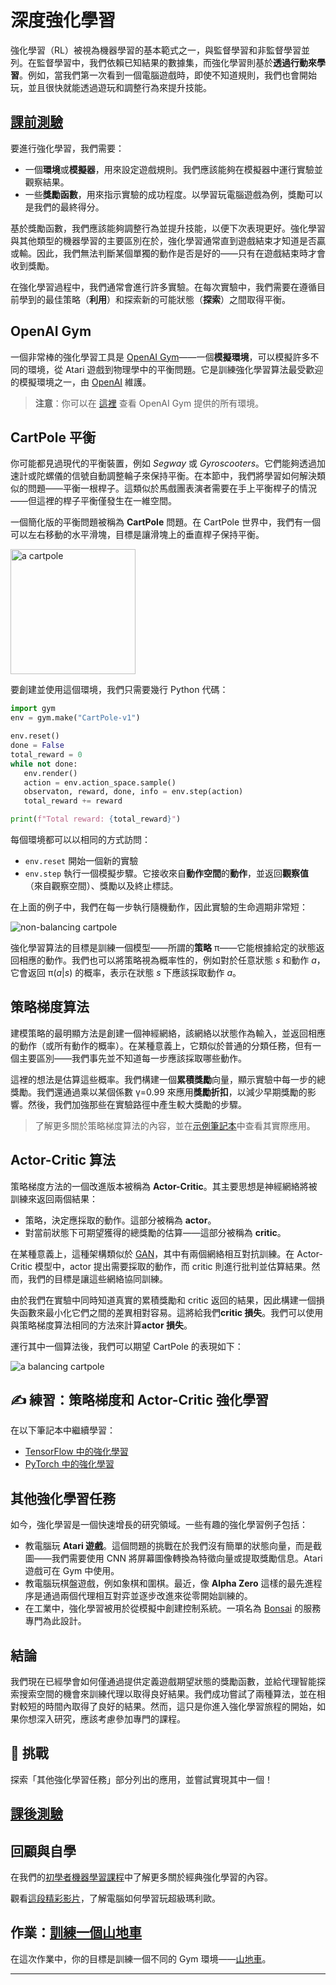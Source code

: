 <!--
CO_OP_TRANSLATOR_METADATA:
{
  "original_hash": "04395657fc01648f8f70484d0e55ab67",
  "translation_date": "2025-09-23T08:05:44+00:00",
  "source_file": "lessons/6-Other/22-DeepRL/README.md",
  "language_code": "mo"
}
-->
# 深度強化學習

強化學習（RL）被視為機器學習的基本範式之一，與監督學習和非監督學習並列。在監督學習中，我們依賴已知結果的數據集，而強化學習則基於**透過行動來學習**。例如，當我們第一次看到一個電腦遊戲時，即使不知道規則，我們也會開始玩，並且很快就能透過遊玩和調整行為來提升技能。

## [課前測驗](https://ff-quizzes.netlify.app/en/ai/quiz/43)

要進行強化學習，我們需要：

* 一個**環境**或**模擬器**，用來設定遊戲規則。我們應該能夠在模擬器中運行實驗並觀察結果。
* 一些**獎勵函數**，用來指示實驗的成功程度。以學習玩電腦遊戲為例，獎勵可以是我們的最終得分。

基於獎勵函數，我們應該能夠調整行為並提升技能，以便下次表現更好。強化學習與其他類型的機器學習的主要區別在於，強化學習通常直到遊戲結束才知道是否贏或輸。因此，我們無法判斷某個單獨的動作是否是好的——只有在遊戲結束時才會收到獎勵。

在強化學習過程中，我們通常會進行許多實驗。在每次實驗中，我們需要在遵循目前學到的最佳策略（**利用**）和探索新的可能狀態（**探索**）之間取得平衡。

## OpenAI Gym

一個非常棒的強化學習工具是 [OpenAI Gym](https://gym.openai.com/)——一個**模擬環境**，可以模擬許多不同的環境，從 Atari 遊戲到物理學中的平衡問題。它是訓練強化學習算法最受歡迎的模擬環境之一，由 [OpenAI](https://openai.com/) 維護。

> **注意**：你可以在 [這裡](https://gym.openai.com/envs/#classic_control) 查看 OpenAI Gym 提供的所有環境。

## CartPole 平衡

你可能都見過現代的平衡裝置，例如 *Segway* 或 *Gyroscooters*。它們能夠透過加速計或陀螺儀的信號自動調整輪子來保持平衡。在本節中，我們將學習如何解決類似的問題——平衡一根桿子。這類似於馬戲團表演者需要在手上平衡桿子的情況——但這裡的桿子平衡僅發生在一維空間。

一個簡化版的平衡問題被稱為 **CartPole** 問題。在 CartPole 世界中，我們有一個可以左右移動的水平滑塊，目標是讓滑塊上的垂直桿子保持平衡。

<img alt="a cartpole" src="images/cartpole.png" width="200"/>

要創建並使用這個環境，我們只需要幾行 Python 代碼：

```python
import gym
env = gym.make("CartPole-v1")

env.reset()
done = False
total_reward = 0
while not done:
   env.render()
   action = env.action_space.sample()
   observaton, reward, done, info = env.step(action)
   total_reward += reward

print(f"Total reward: {total_reward}")
```

每個環境都可以以相同的方式訪問：
* `env.reset` 開始一個新的實驗
* `env.step` 執行一個模擬步驟。它接收來自**動作空間**的**動作**，並返回**觀察值**（來自觀察空間）、獎勵以及終止標誌。

在上面的例子中，我們在每一步執行隨機動作，因此實驗的生命週期非常短：

![non-balancing cartpole](../../../../../lessons/6-Other/22-DeepRL/images/cartpole-nobalance.gif)

強化學習算法的目標是訓練一個模型——所謂的**策略** &pi;——它能根據給定的狀態返回相應的動作。我們也可以將策略視為概率性的，例如對於任意狀態 *s* 和動作 *a*，它會返回 &pi;(*a*|*s*) 的概率，表示在狀態 *s* 下應該採取動作 *a*。

## 策略梯度算法

建模策略的最明顯方法是創建一個神經網絡，該網絡以狀態作為輸入，並返回相應的動作（或所有動作的概率）。在某種意義上，它類似於普通的分類任務，但有一個主要區別——我們事先並不知道每一步應該採取哪些動作。

這裡的想法是估算這些概率。我們構建一個**累積獎勵**向量，顯示實驗中每一步的總獎勵。我們還通過乘以某個係數 &gamma;=0.99 來應用**獎勵折扣**，以減少早期獎勵的影響。然後，我們加強那些在實驗路徑中產生較大獎勵的步驟。

> 了解更多關於策略梯度算法的內容，並在[示例筆記本](CartPole-RL-TF.ipynb)中查看其實際應用。

## Actor-Critic 算法

策略梯度方法的一個改進版本被稱為 **Actor-Critic**。其主要思想是神經網絡將被訓練來返回兩個結果：

* 策略，決定應採取的動作。這部分被稱為 **actor**。
* 對當前狀態下可期望獲得的總獎勵的估算——這部分被稱為 **critic**。

在某種意義上，這種架構類似於 [GAN](../../4-ComputerVision/10-GANs/README.md)，其中有兩個網絡相互對抗訓練。在 Actor-Critic 模型中，actor 提出需要採取的動作，而 critic 則進行批判並估算結果。然而，我們的目標是讓這些網絡協同訓練。

由於我們在實驗中同時知道真實的累積獎勵和 critic 返回的結果，因此構建一個損失函數來最小化它們之間的差異相對容易。這將給我們**critic 損失**。我們可以使用與策略梯度算法相同的方法來計算**actor 損失**。

運行其中一個算法後，我們可以期望 CartPole 的表現如下：

![a balancing cartpole](../../../../../lessons/6-Other/22-DeepRL/images/cartpole-balance.gif)

## ✍️ 練習：策略梯度和 Actor-Critic 強化學習

在以下筆記本中繼續學習：

* [TensorFlow 中的強化學習](CartPole-RL-TF.ipynb)
* [PyTorch 中的強化學習](CartPole-RL-PyTorch.ipynb)

## 其他強化學習任務

如今，強化學習是一個快速增長的研究領域。一些有趣的強化學習例子包括：

* 教電腦玩 **Atari 遊戲**。這個問題的挑戰在於我們沒有簡單的狀態向量，而是截圖——我們需要使用 CNN 將屏幕圖像轉換為特徵向量或提取獎勵信息。Atari 遊戲可在 Gym 中使用。
* 教電腦玩棋盤遊戲，例如象棋和圍棋。最近，像 **Alpha Zero** 這樣的最先進程序是通過兩個代理相互對弈並逐步改進來從零開始訓練的。
* 在工業中，強化學習被用於從模擬中創建控制系統。一項名為 [Bonsai](https://azure.microsoft.com/services/project-bonsai/?WT.mc_id=academic-77998-cacaste) 的服務專門為此設計。

## 結論

我們現在已經學會如何僅通過提供定義遊戲期望狀態的獎勵函數，並給代理智能探索搜索空間的機會來訓練代理以取得良好結果。我們成功嘗試了兩種算法，並在相對較短的時間內取得了良好的結果。然而，這只是你進入強化學習旅程的開始，如果你想深入研究，應該考慮參加專門的課程。

## 🚀 挑戰

探索「其他強化學習任務」部分列出的應用，並嘗試實現其中一個！

## [課後測驗](https://ff-quizzes.netlify.app/en/ai/quiz/44)

## 回顧與自學

在我們的[初學者機器學習課程](https://github.com/microsoft/ML-For-Beginners/blob/main/8-Reinforcement/README.md)中了解更多關於經典強化學習的內容。

觀看[這段精彩影片](https://www.youtube.com/watch?v=qv6UVOQ0F44)，了解電腦如何學習玩超級瑪利歐。

## 作業：[訓練一個山地車](lab/README.md)

在這次作業中，你的目標是訓練一個不同的 Gym 環境——[山地車](https://www.gymlibrary.ml/environments/classic_control/mountain_car/)。

---

